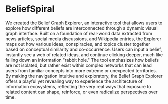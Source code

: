 # BeliefSpiral

We created the Belief Graph Explorer, an interactive tool that allows users to explore how different beliefs are interconnected through a dynamic visual graph interface. Built on a foundation of real-world data extracted from news articles, social media discussions, and Wikipedia entries, the Explorer maps out how various ideas, conspiracies, and topics cluster together based on conceptual similarity and co-occurrence. Users can input a belief, instantly see a web of related ideas, and continue clicking deeper, much like falling down an information "rabbit hole." The tool emphasizes how beliefs are not isolated, but rather exist within complex networks that can lead users from familiar concepts into more extreme or unexpected territories. By making the navigation intuitive and exploratory, the Belief Graph Explorer offers a playful yet revealing way to experience the architecture of information ecosystems, reflecting the very real ways that exposure to related content can shape, reinforce, or even radicalize perspectives over time.
